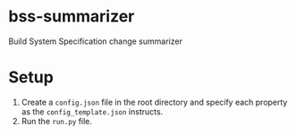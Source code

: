 # bss-summarizer
Build System Specification change summarizer

# Setup

1. Create a `config.json` file in the root directory and specify each property as the `config_template.json` instructs.
2. Run the `run.py` file.

